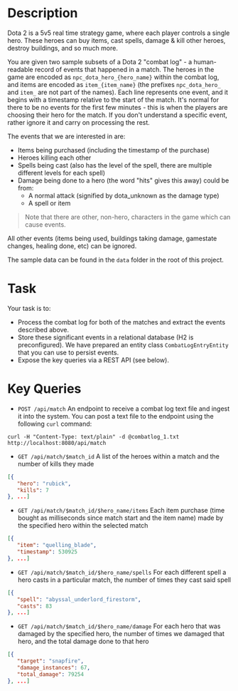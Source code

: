 # Description

Dota 2 is a 5v5 real time strategy game, where each player controls a single hero. These heroes can buy items, cast spells, damage & kill other heroes, destroy buildings, and so much more.

You are given two sample subsets of a Dota 2 "combat log" - a human-readable record of events that happened in a match. The heroes in the game are encoded as `npc_dota_hero_{hero_name}` within the combat log, and items are encoded as `item_{item_name}` (the prefixes `npc_dota_hero_` and `item_` are not part of the names).
Each line represents one event, and it begins with a timestamp relative to the start of the match. It's normal for there to be no events for the first few minutes - this is when the players are choosing their hero for the match. If you don't understand a specific event, rather ignore it and carry on processing the rest. 

The events that we are interested in are:
* Items being purchased (including the timestamp of the purchase)
* Heroes killing each other
* Spells being cast (also has the level of the spell, there are multiple different levels for each spell)
* Damage being done to a hero (the word "hits" gives this away) could be from:
  * A normal attack (signified by dota_unknown as the damage type)
  * A spell or item

> Note that there are other, non-hero, characters in the game which can cause events.

All other events (items being used, buildings taking damage, gamestate changes, healing done, etc) can be ignored.

The sample data can be found in the `data` folder in the root of this project.

# Task

Your task is to:

* Process the combat log for both of the matches and extract the events described above.
* Store these significant events in a relational database (H2 is preconfigured). We have prepared an entity class `CombatLogEntryEntity` that you can use to persist events.
* Expose the key queries via a REST API (see below).

# Key Queries

* `POST /api/match`
An endpoint to receive a combat log text file and ingest it into the system. You can post a text file to the endpoint using the following `curl` command:

```shell
curl -H "Content-Type: text/plain" -d @combatlog_1.txt http://localhost:8080/api/match
```

* `GET /api/match/$match_id`
A list of the heroes within a match and the number of kills they made

```json
[{
   "hero": "rubick",
   "kills": 7
}, ...]
```

* `GET /api/match/$match_id/$hero_name/items`
Each item purchase (time bought as milliseconds since match start and the item name) made by the specified hero within the selected match

```json
[{
   "item": "quelling_blade",
   "timestamp": 530925
}, ...]
```

* `GET /api/match/$match_id/$hero_name/spells`
For each different spell a hero casts in a particular match, the number of times they cast said spell

```json
[{
   "spell": "abyssal_underlord_firestorm",
   "casts": 83
}, ...]
```

* `GET /api/match/$match_id/$hero_name/damage`
For each hero that was damaged by the specified hero, the number of times we damaged that hero, and the total damage done to that hero

```json
[{
   "target": "snapfire",
   "damage_instances": 67,
   "total_damage": 79254
}, ...]
```
